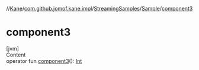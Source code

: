//[Kane](../../../index.md)/[com.github.jomof.kane.impl](../../index.md)/[StreamingSamples](../index.md)/[Sample](index.md)/[component3](component3.md)



# component3  
[jvm]  
Content  
operator fun [component3](component3.md)(): [Int](https://kotlinlang.org/api/latest/jvm/stdlib/kotlin/-int/index.html)  



